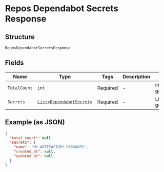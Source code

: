 
# Repos Dependabot Secrets Response

## Structure

`ReposDependabotSecretsResponse`

## Fields

| Name | Type | Tags | Description | Getter | Setter |
|  --- | --- | --- | --- | --- | --- |
| `TotalCount` | `int` | Required | - | int getTotalCount() | setTotalCount(int totalCount) |
| `Secrets` | [`List<DependabotSecret>`](../../doc/models/dependabot-secret.md) | Required | - | List<DependabotSecret> getSecrets() | setSecrets(List<DependabotSecret> secrets) |

## Example (as JSON)

```json
{
  "total_count": null,
  "secrets": {
    "name": "MY_ARTIFACTORY_PASSWORD",
    "created_at": null,
    "updated_at": null
  }
}
```

